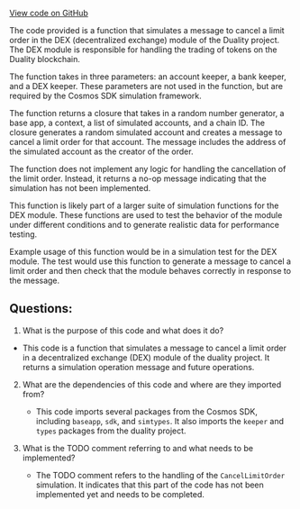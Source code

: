 [View code on GitHub](https://github.com/duality-labs/duality/dex/simulation/cancel_limit_order.go)

The code provided is a function that simulates a message to cancel a limit order in the DEX (decentralized exchange) module of the Duality project. The DEX module is responsible for handling the trading of tokens on the Duality blockchain. 

The function takes in three parameters: an account keeper, a bank keeper, and a DEX keeper. These parameters are not used in the function, but are required by the Cosmos SDK simulation framework. 

The function returns a closure that takes in a random number generator, a base app, a context, a list of simulated accounts, and a chain ID. The closure generates a random simulated account and creates a message to cancel a limit order for that account. The message includes the address of the simulated account as the creator of the order. 

The function does not implement any logic for handling the cancellation of the limit order. Instead, it returns a no-op message indicating that the simulation has not been implemented. 

This function is likely part of a larger suite of simulation functions for the DEX module. These functions are used to test the behavior of the module under different conditions and to generate realistic data for performance testing. 

Example usage of this function would be in a simulation test for the DEX module. The test would use this function to generate a message to cancel a limit order and then check that the module behaves correctly in response to the message.
## Questions: 
 1. What is the purpose of this code and what does it do?
   - This code is a function that simulates a message to cancel a limit order in a decentralized exchange (DEX) module of the duality project. It returns a simulation operation message and future operations.

2. What are the dependencies of this code and where are they imported from?
   - This code imports several packages from the Cosmos SDK, including `baseapp`, `sdk`, and `simtypes`. It also imports the `keeper` and `types` packages from the duality project.

3. What is the TODO comment referring to and what needs to be implemented?
   - The TODO comment refers to the handling of the `CancelLimitOrder` simulation. It indicates that this part of the code has not been implemented yet and needs to be completed.